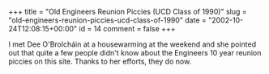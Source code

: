 +++
title = "Old Engineers Reunion Piccies (UCD Class of 1990)"
slug = "old-engineers-reunion-piccies-ucd-class-of-1990"
date = "2002-10-24T12:08:15+00:00"
id = 14
comment = false
+++

I met Dee O'Brolcháin at a housewarming at the weekend and she pointed out that quite a few people didn't know about the Engineers 10 year reunion piccies on this site. Thanks to her efforts, they do now.

